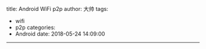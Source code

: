 title: Android WiFi p2p
author: 大帅
tags:
  - wifi
  - p2p
categories:
  - Android
date: 2018-05-24 14:09:00
---
